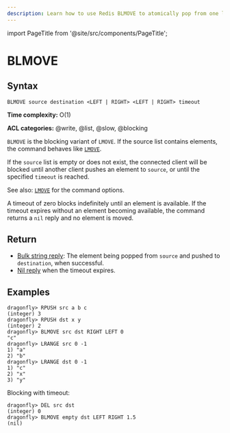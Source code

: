```yaml
---
description: Learn how to use Redis BLMOVE to atomically pop from one list and push to another in a blocking way.
---
```


import PageTitle from '@site/src/components/PageTitle';

# BLMOVE

<PageTitle title="Redis BLMOVE Command (Documentation) | Dragonfly" />

## Syntax

    BLMOVE source destination <LEFT | RIGHT> <LEFT | RIGHT> timeout

**Time complexity:** O(1)

**ACL categories:** @write, @list, @slow, @blocking

`BLMOVE` is the blocking variant of `LMOVE`. If the source list contains elements, the command behaves like   [
`LMOVE`](lmove.md).

If the `source` list is empty or does not exist, the connected client will be blocked until another client pushes an
element to `source`, or until the specified `timeout` is reached.

See also: [`LMOVE`](lmove.md) for the command options.

A timeout of zero blocks indefinitely until an element is available. If the timeout expires without an element becoming
available, the command returns a `nil` reply and no element is moved.

## Return

* [Bulk string reply](https://redis.io/docs/latest/develop/reference/protocol-spec/#bulk-strings): The element being
  popped from `source` and pushed to `destination`, when successful.
* [Nil reply](https://redis.io/docs/latest/develop/reference/protocol-spec#bulk-strings) when the timeout expires.

## Examples

```shell
dragonfly> RPUSH src a b c
(integer) 3
dragonfly> RPUSH dst x y
(integer) 2
dragonfly> BLMOVE src dst RIGHT LEFT 0
"c"
dragonfly> LRANGE src 0 -1
1) "a"
2) "b"
dragonfly> LRANGE dst 0 -1
1) "c"
2) "x"
3) "y"
```

Blocking with timeout:

```shell
dragonfly> DEL src dst
(integer) 0
dragonfly> BLMOVE empty dst LEFT RIGHT 1.5
(nil)
```
